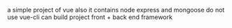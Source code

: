 a simple project of vue
also it contains node express and mongoose
do not use vue-cli
can build project
front + back end framework
